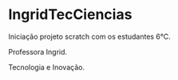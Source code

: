# IngridTecCiencias

Iniciação projeto scratch com os estudantes 6°C.

Professora Ingrid.

Tecnologia e Inovação.
